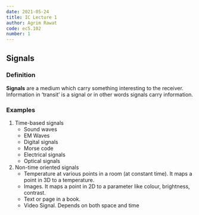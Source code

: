 ```yaml
---
date: 2021-05-24
title: IC Lecture 1
author: Agrim Rawat
code: ec5.102
number: 1
---
```


## Signals

### Definition

**Signals** are a medium which carry something interesting to the receiver. Information in ‘transit’ is a signal or in other words signals carry information.

### Examples

1. Time-based signals
    - Sound waves
    - EM Waves
    - Digital signals
    - Morse code
    - Electrical signals
    - Optical signals
2. Non-time oriented signals
    - Temperature at various points in a room (at constant time). It maps a point in 3D to a temperature.
    - Images. It maps a point in 2D to a parameter like colour, brightness, contrast.
    - Text or page in a book.
    - Video Signal. Depends on both space and time